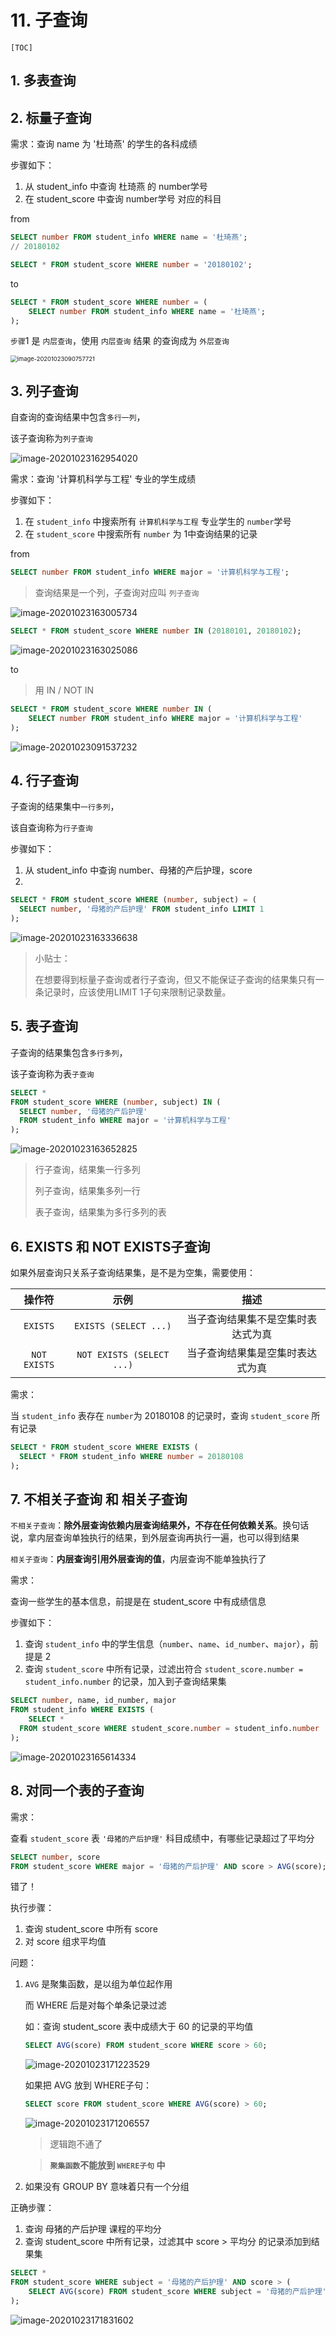 # 11. 子查询

	[TOC]

## 1. 多表查询



## 2. 标量子查询

需求：查询 name 为 '杜琦燕' 的学生的各科成绩

步骤如下：

1. 从 student_info 中查询 杜琦燕 的 number学号
2. 在 student_score 中查询 number学号 对应的科目

from

```sql
SELECT number FROM student_info WHERE name = '杜琦燕';
// 20180102

SELECT * FROM student_score WHERE number = '20180102';
```

to

```sql
SELECT * FROM student_score WHERE number = (
	SELECT number FROM student_info WHERE name = '杜琦燕';
);
```

`步骤`1 是 `内层查询`，使用 `内层查询` 结果 的查询成为 `外层查询`

<img src="https://www.qiniu.cregskin.com/image-20201023090757721.png" alt="image-20201023090757721" style="zoom:67%;" />





## 3. 列子查询

自查询的查询结果中包含`多行一列`，

该子查询称为`列子查询`

![image-20201023162954020](https://www.qiniu.cregskin.com/image-20201023162954020.png)

需求：查询 '计算机科学与工程' 专业的学生成绩

步骤如下：

1. 在 `student_info` 中搜索所有 `计算机科学与工程` 专业学生的 `number`学号
2. 在 `student_score` 中搜索所有 `number` 为 1中查询结果的记录

from

```sql
SELECT number FROM student_info WHERE major = '计算机科学与工程';
```

> 查询结果是一个列，子查询对应叫 `列子查询`

![image-20201023163005734](https://www.qiniu.cregskin.com/image-20201023163005734.png)

```sql
SELECT * FROM student_score WHERE number IN (20180101, 20180102);
```

![image-20201023163025086](https://www.qiniu.cregskin.com/image-20201023163025086.png)

to

> 用 IN / NOT IN

```sql
SELECT * FROM student_score WHERE number IN (
	SELECT number FROM student_info WHERE major = '计算机科学与工程'
);
```

![image-20201023091537232](https://www.qiniu.cregskin.com/image-20201023091537232.png)





## 4. 行子查询

子查询的结果集中`一行多列`，

该自查询称为`行子查询`

步骤如下：

1. 从 student_info 中查询 number、母猪的产后护理，score
2. 

```sql
SELECT * FROM student_score WHERE (number, subject) = (
  SELECT number, '母猪的产后护理' FROM student_info LIMIT 1
);
```

![image-20201023163336638](https://www.qiniu.cregskin.com/image-20201023163336638.png)

> 小贴士： 
>
> 在想要得到标量子查询或者行子查询，但又不能保证子查询的结果集只有一条记录时，应该使用LIMIT 1子句来限制记录数量。





## 5. 表子查询

子查询的结果集包含`多行多列`，

该子查询称为表`子查询`

```sql
SELECT * 
FROM student_score WHERE (number, subject) IN (
  SELECT number, '母猪的产后护理' 
  FROM student_info WHERE major = '计算机科学与工程'
);
```



![image-20201023163652825](https://www.qiniu.cregskin.com/image-20201023163652825.png)



> 行子查询，结果集一行多列
>
> 列子查询，结果集多列一行
>
> 表子查询，结果集为多行多列的表





## 6. EXISTS 和 NOT EXISTS子查询

如果外层查询只关系子查询结果集，是不是为空集，需要使用：

|    操作符    |           示例            |                描述                |
| :----------: | :-----------------------: | :--------------------------------: |
|   `EXISTS`   |   `EXISTS (SELECT ...)`   | 当子查询结果集不是空集时表达式为真 |
| `NOT EXISTS` | `NOT EXISTS (SELECT ...)` |  当子查询结果集是空集时表达式为真  |

需求：

当 `student_info` 表存在 `number`为 20180108 的记录时，查询 `student_score` 所有记录

```sql
SELECT * FROM student_score WHERE EXISTS (
  SELECT * FROM student_info WHERE number = 20180108
);
```





## 7. 不相关子查询 和 相关子查询

`不相关子查询`：**除外层查询依赖内层查询结果外，不存在任何依赖关系**。换句话说，拿内层查询单独执行的结果，到外层查询再执行一遍，也可以得到结果

`相关子查询`：**内层查询引用外层查询的值**，内层查询不能单独执行了

需求：

查询一些学生的基本信息，前提是在 student_score 中有成绩信息

步骤如下：

1. 查询 `student_info` 中的学生信息（`number`、`name`、`id_number`、`major`），前提是 2
2. 查询 `student_score` 中所有记录，过滤出符合 `student_score.number = student_info.number` 的记录，加入到子查询结果集

```sql
SELECT number, name, id_number, major 
FROM student_info WHERE EXISTS (
	SELECT * 
  FROM student_score WHERE student_score.number = student_info.number
);
```

![image-20201023165614334](https://www.qiniu.cregskin.com/image-20201023165614334.png)





## 8. 对同一个表的子查询

需求：

查看 `student_score` 表 `'母猪的产后护理'` 科目成绩中，有哪些记录超过了平均分

```sql
SELECT number, score
FROM student_score WHERE major = '母猪的产后护理' AND score > AVG(score);
```

错了！



执行步骤：

1. 查询 student_score 中所有 score
2. 对 score 组求平均值



问题：

1. `AVG` 是聚集函数，是以组为单位起作用

   而 WHERE 后是对每个单条记录过滤

   如：查询 student_score 表中成绩大于 60 的记录的平均值

   ```sql
   SELECT AVG(score) FROM student_score WHERE score > 60;
   ```

   ![image-20201023171223529](https://www.qiniu.cregskin.com/image-20201023171223529.png)

   如果把 AVG 放到 WHERE子句：

   ```sql
   SELECT score FROM student_score WHERE AVG(score) > 60;
   ```

   ![image-20201023171206557](https://www.qiniu.cregskin.com/image-20201023171206557.png)

   > 逻辑跑不通了

   > **`聚集函数`不能放到 `WHERE子句` 中**

   

2. 如果没有 GROUP BY 意味着只有一个分组



正确步骤：

1. 查询 母猪的产后护理 课程的平均分
2. 查询 student_score 中所有记录，过滤其中 score > 平均分 的记录添加到结果集

```sql
SELECT * 
FROM student_score WHERE subject = '母猪的产后护理' AND score > (
	SELECT AVG(score) FROM student_score WHERE subject = '母猪的产后护理'
);
```

![image-20201023171831602](https://www.qiniu.cregskin.com/image-20201023171831602.png)





































